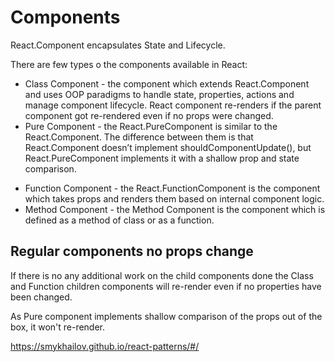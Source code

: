 # Components

React.Component encapsulates State and Lifecycle.

There are few types o the components available in React:

- Class Component - the component which extends React.Component and uses OOP paradigms to handle state, properties, actions and manage component lifecycle. React component re-renders if the parent component got re-rendered even if no props were changed.
- Pure Component - the React.PureComponent is similar to the React.Component. The difference between them is that React.Component doesn’t implement shouldComponentUpdate(), but React.PureComponent implements it with a shallow prop and state comparison.

* Function Component - the React.FunctionComponent is the component which takes props and renders them based on internal component logic.
* Method Component - the Method Component is the component which is defined as a method of class or as a function.

## Regular components no props change

If there is no any additional work on the child components done the Class and Function children components will re-render even if no properties have been changed.

As Pure component implements shallow comparison of the props out of the box, it won't re-render.

https://smykhailov.github.io/react-patterns/#/

